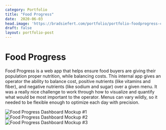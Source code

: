 ```yaml
---
category: Portfolio
title: "Food Progress"
date:  2020-06-03
head.image: 'https://bradsiefert.com/portfolio/portfolio-foodprogress-cover2.jpg'
draft: false
layout: portfolio-post
---
```


# Food Progress
Food Progress is a web app that helps ensure food buyers are giving their population proper nutrition, while balancing costs. This internal app gives an operator the ability to balance cost, positive nutrients (like vitamins and fiber), and negative nutrients (like sodium and sugar) over a given menu. It was a really nice challenge to work through how to visualize and quantify what would be most important to the operator. Menus can
vary wildly, so it needed to be flexible enough to optimize each day with precision.

![Food Progress Dashboard Mockup #1](../portfolio/portfolio-FoodProgress1.jpg)
![Food Progress Dashboard Mockup #2](../portfolio/portfolio-FoodProgress2.jpg)
![Food Progress Dashboard Mockup #3](../portfolio/portfolio-FoodProgress3.jpg)
